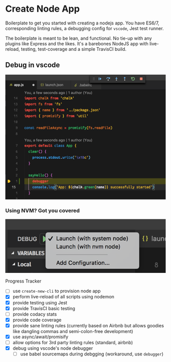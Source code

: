 # Create Node App

Boilerplate to get you started with creating a nodejs app. You have ES6/7, corresponding linting rules, a debugging config for `vscode`, Jest test runner.

The boilerplate is meant to be lean, and functional. No tie-up with any plugins like Express and the likes. It's a barebones NodeJS app with live-reload, testing, test-coverage and a simple TravisCI build.



## Debug in vscode
![Debug using VSCode](./assets/debug-vscode.png "Debug using F5 in vscode")

### Using NVM? Got you covered
![Debug with nvm version in .nvmrc](./assets/debug-vscode-choices.png "Debug using F5 in vscode")

Progress Tracker

- [ ] use `create-new-cli` to provision node app
- [X] perform live-reload of all scripts using nodemon
- [X] provide testing using Jest
- [X] provide TravisCI basic testing
- [ ] provide codacy stats
- [X] provide code coverage
- [X] provide sane linting rules (currently based on Airbnb but allows goodies like dangling commas and semi-colon-free development)
- [X] use async/await/promisify
- [ ] allow options for 3rd party linting rules (standard, airbnb)
- [X] debug using vscode's node debugger
  - [ ] use babel sourcemaps during debgging (workaround, use `debugger`)
